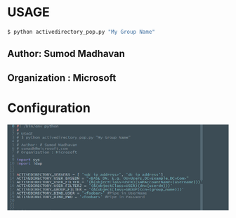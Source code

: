 # USAGE
```python
$ python activedirectory_pop.py "My Group Name"
```
## Author: Sumod Madhavan
## Organization : Microsoft

# Configuration

![alt text](https://github.com/sumodmadhavan/Codename-StarBucks/blob/master/config.png "Configurations")
